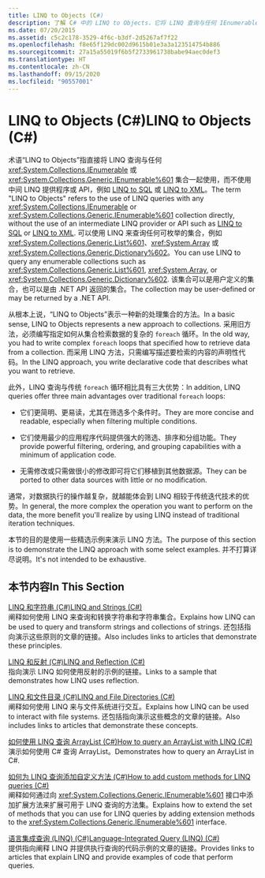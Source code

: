 ```yaml
---
title: LINQ to Objects (C#)
description: 了解 C# 中的 LINQ to Objects，它将 LINQ 查询与任何 IEnumerable 或 IEnumerable<T> 集合一起使用，而不使用中间 LINQ 提供程序或 API。
ms.date: 07/20/2015
ms.assetid: c5c2c178-3529-4f6c-b3df-2d5267af7f22
ms.openlocfilehash: f8e65f129dc002d9615b01e3a3a123514754b886
ms.sourcegitcommit: 27a15a55019f6b5f2733961738babe94aec0def3
ms.translationtype: HT
ms.contentlocale: zh-CN
ms.lasthandoff: 09/15/2020
ms.locfileid: "90557001"
---
```

# <a name="linq-to-objects-c"></a><span data-ttu-id="01991-103">LINQ to Objects (C#)</span><span class="sxs-lookup"><span data-stu-id="01991-103">LINQ to Objects (C#)</span></span>

<span data-ttu-id="01991-104">术语“LINQ to Objects”指直接将 LINQ 查询与任何 <xref:System.Collections.IEnumerable> 或 <xref:System.Collections.Generic.IEnumerable%601> 集合一起使用，而不使用中间 LINQ 提供程序或 API，例如 [LINQ to SQL](../../../../framework/data/adonet/sql/linq/index.md) 或 [LINQ to XML](../../../../standard/linq/linq-xml-overview.md)。</span><span class="sxs-lookup"><span data-stu-id="01991-104">The term "LINQ to Objects" refers to the use of LINQ queries with any <xref:System.Collections.IEnumerable> or <xref:System.Collections.Generic.IEnumerable%601> collection directly, without the use of an intermediate LINQ provider or API such as [LINQ to SQL](../../../../framework/data/adonet/sql/linq/index.md) or [LINQ to XML](../../../../standard/linq/linq-xml-overview.md).</span></span> <span data-ttu-id="01991-105">可以使用 LINQ 来查询任何可枚举的集合，例如 <xref:System.Collections.Generic.List%601>、<xref:System.Array> 或 <xref:System.Collections.Generic.Dictionary%602>。</span><span class="sxs-lookup"><span data-stu-id="01991-105">You can use LINQ to query any enumerable collections such as <xref:System.Collections.Generic.List%601>, <xref:System.Array>, or <xref:System.Collections.Generic.Dictionary%602>.</span></span> <span data-ttu-id="01991-106">该集合可以是用户定义的集合，也可以是由 .NET API 返回的集合。</span><span class="sxs-lookup"><span data-stu-id="01991-106">The collection may be user-defined or may be returned by a .NET API.</span></span>  
  
 <span data-ttu-id="01991-107">从根本上说，“LINQ to Objects”表示一种新的处理集合的方法。</span><span class="sxs-lookup"><span data-stu-id="01991-107">In a basic sense, LINQ to Objects represents a new approach to collections.</span></span> <span data-ttu-id="01991-108">采用旧方法，必须编写指定如何从集合检索数据的复杂的 `foreach` 循环。</span><span class="sxs-lookup"><span data-stu-id="01991-108">In the old way, you had to write complex `foreach` loops that specified how to retrieve data from a collection.</span></span> <span data-ttu-id="01991-109">而采用 LINQ 方法，只需编写描述要检索的内容的声明性代码。</span><span class="sxs-lookup"><span data-stu-id="01991-109">In the LINQ approach, you write declarative code that describes what you want to retrieve.</span></span>  
  
 <span data-ttu-id="01991-110">此外，LINQ 查询与传统 `foreach` 循环相比具有三大优势：</span><span class="sxs-lookup"><span data-stu-id="01991-110">In addition, LINQ queries offer three main advantages over traditional `foreach` loops:</span></span>  
  
- <span data-ttu-id="01991-111">它们更简明、更易读，尤其在筛选多个条件时。</span><span class="sxs-lookup"><span data-stu-id="01991-111">They are more concise and readable, especially when filtering multiple conditions.</span></span>  
  
- <span data-ttu-id="01991-112">它们使用最少的应用程序代码提供强大的筛选、排序和分组功能。</span><span class="sxs-lookup"><span data-stu-id="01991-112">They provide powerful filtering, ordering, and grouping capabilities with a minimum of application code.</span></span>  
  
- <span data-ttu-id="01991-113">无需修改或只需做很小的修改即可将它们移植到其他数据源。</span><span class="sxs-lookup"><span data-stu-id="01991-113">They can be ported to other data sources with little or no modification.</span></span>  
  
 <span data-ttu-id="01991-114">通常，对数据执行的操作越复杂，就越能体会到 LINQ 相较于传统迭代技术的优势。</span><span class="sxs-lookup"><span data-stu-id="01991-114">In general, the more complex the operation you want to perform on the data, the more benefit you'll realize by using LINQ instead of traditional iteration techniques.</span></span>  
  
 <span data-ttu-id="01991-115">本节的目的是使用一些精选示例来演示 LINQ 方法。</span><span class="sxs-lookup"><span data-stu-id="01991-115">The purpose of this section is to demonstrate the LINQ approach with some select examples.</span></span> <span data-ttu-id="01991-116">并不打算详尽说明。</span><span class="sxs-lookup"><span data-stu-id="01991-116">It's not intended to be exhaustive.</span></span>  
  
## <a name="in-this-section"></a><span data-ttu-id="01991-117">本节内容</span><span class="sxs-lookup"><span data-stu-id="01991-117">In This Section</span></span>  
 [<span data-ttu-id="01991-118">LINQ 和字符串 (C#)</span><span class="sxs-lookup"><span data-stu-id="01991-118">LINQ and Strings (C#)</span></span>](./linq-and-strings.md)  
 <span data-ttu-id="01991-119">阐释如何使用 LINQ 来查询和转换字符串和字符串集合。</span><span class="sxs-lookup"><span data-stu-id="01991-119">Explains how LINQ can be used to query and transform strings and collections of strings.</span></span> <span data-ttu-id="01991-120">还包括指向演示这些原则的文章的链接。</span><span class="sxs-lookup"><span data-stu-id="01991-120">Also includes links to articles that demonstrate these principles.</span></span>  
  
 [<span data-ttu-id="01991-121">LINQ 和反射 (C#)</span><span class="sxs-lookup"><span data-stu-id="01991-121">LINQ and Reflection (C#)</span></span>](how-to-query-an-assembly-s-metadata-with-reflection-linq.md)  
 <span data-ttu-id="01991-122">指向演示 LINQ 如何使用反射的示例的链接。</span><span class="sxs-lookup"><span data-stu-id="01991-122">Links to a sample that demonstrates how LINQ uses reflection.</span></span>  
  
 [<span data-ttu-id="01991-123">LINQ 和文件目录 (C#)</span><span class="sxs-lookup"><span data-stu-id="01991-123">LINQ and File Directories (C#)</span></span>](./linq-and-file-directories.md)  
 <span data-ttu-id="01991-124">阐释如何使用 LINQ 来与文件系统进行交互。</span><span class="sxs-lookup"><span data-stu-id="01991-124">Explains how LINQ can be used to interact with file systems.</span></span> <span data-ttu-id="01991-125">还包括指向演示这些概念的文章的链接。</span><span class="sxs-lookup"><span data-stu-id="01991-125">Also includes links to articles that demonstrate these concepts.</span></span>  
  
 [<span data-ttu-id="01991-126">如何使用 LINQ 查询 ArrayList (C#)</span><span class="sxs-lookup"><span data-stu-id="01991-126">How to query an ArrayList with LINQ (C#)</span></span>](./how-to-query-an-arraylist-with-linq.md)  
 <span data-ttu-id="01991-127">演示如何使用 C# 查询 ArrayList。</span><span class="sxs-lookup"><span data-stu-id="01991-127">Demonstrates how to query an ArrayList in C#.</span></span>  
  
 [<span data-ttu-id="01991-128">如何为 LINQ 查询添加自定义方法 (C#)</span><span class="sxs-lookup"><span data-stu-id="01991-128">How to add custom methods for LINQ queries (C#)</span></span>](./how-to-add-custom-methods-for-linq-queries.md)  
 <span data-ttu-id="01991-129">阐释如何通过向 <xref:System.Collections.Generic.IEnumerable%601> 接口中添加扩展方法来扩展可用于 LINQ 查询的方法集。</span><span class="sxs-lookup"><span data-stu-id="01991-129">Explains how to extend the set of methods that you can use for LINQ queries by adding extension methods to the <xref:System.Collections.Generic.IEnumerable%601> interface.</span></span>  
  
 [<span data-ttu-id="01991-130">语言集成查询 (LINQ) (C#)</span><span class="sxs-lookup"><span data-stu-id="01991-130">Language-Integrated Query (LINQ) (C#)</span></span>](./index.md)  
 <span data-ttu-id="01991-131">提供指向阐释 LINQ 并提供执行查询的代码示例的文章的链接。</span><span class="sxs-lookup"><span data-stu-id="01991-131">Provides links to articles that explain LINQ and provide examples of code that perform queries.</span></span>
